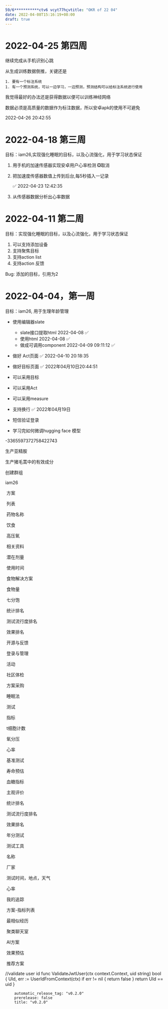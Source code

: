 ```yaml
---
59/6***********ctv6 vcyt77hçvtitle: "OKR of 22 04"
date: 2022-04-08T15:16:19+08:00
draft: true
---
```

# 2022-04-25 第四周

继续完成从手机识别心跳

从生成训练数据倒推，关键还是

	1. 要有一个标注系统
	1. 有一个预测系统，可以一边学习，一边预测，预测结构可以给标注系统进行使用

我觉得最好的办法还是获得数据以便可以训练神经网络

数据必须是高质量的数据作为标注数据，所以安卓apk的使用不可避免

2022-04-26 20:42:55

# 2022-04-18 第三周

目标：iam26,实现强化睡眠的目标，以及心流强化，用于学习状态保证
1. 用手机的加速传感器实现安卓用户心率检测 ❎取消

2. 把加速度传感器数值上传到后台,每5秒插入一记录

    ✅ 2022-04-23 12:42:35

3. 从传感器数据分析出心率数据

# 2022-04-11 第二周
目标：实现强化睡眠的目标，以及心流强化，用于学习状态保证

1. 可以支持添加设备
2. 支持聚焦目标
3. 支持action list
4. 支持action 反馈

Bug: 添加的目标，引用为2

# 2022-04-04，第一周
目标：iam26, 用于生理年龄管理
- 使用编辑器slate
  - slate接口提取html 2022-04-08 ✅
  - 使用html 2022-04-08 ✅
  - 做成可调用component 2022-04-09 09:11:12 ✅

- 做好	Act页面 ✅ 2022-04-10 20:18:35
- 做好目标页面 ✅ 2022年04月10日20:44:51
- 可以采用目标
- 可以采用Act
- 可以采用measure
- 支持换行 ✅ 2022年04月19日
- 短信验证登录
- 学习完如何微调hugging face 模型

-3365597372758422743

生产亚精胺

生产猪毛蒿中的有效成分

创建群组



iam26

​	方案

​		列表

​			药物名称

​				饮食

​			高压氧

​			相关资料

​			潜在剂量

​			使用时间

​			食物解决方案

​			食物量

​				七分饱

​		统计排名

​			测试流行度排名

​			效果排名

​	开源与反馈

​	登录与管理

​	活动

​		社区体检

​		方案采购

​		睡眠法

​	测试

​		指标

​			t细胞计数

​			氧分压

​			心率

​			基准测试

​				寿命预估

​			血糖指标

​			主观评价

​		统计排名

​			测试流行度排名

​			效果排名

​		年分测试

​		测试工具

​			名称

​			厂家

​			测试时间，地点，天气

​			心率

​	我的追踪

​		方案-指标列表

​		最相似经历

​			聚类聊天室

​		AI方案

​			效果预估

​			推荐方案

//validate user id
func ValidateJwtUser(ctx context.Context, uid string) bool {
	UId, err := UserIdFromContext(ctx)
	if err != nil {
		return false
	}
	return UId == uid
}

        automatic_release_tag: "v0.2.0"
        prerelease: false
        title: "v0.2.0"